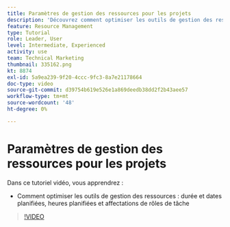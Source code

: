 ```yaml
---
title: Paramètres de gestion des ressources pour les projets
description: 'Découvrez comment optimiser les outils de gestion des ressources : durées et dates planifiées, heures planifiées et affectations de rôles de tâche.'
feature: Resource Management
type: Tutorial
role: Leader, User
level: Intermediate, Experienced
activity: use
team: Technical Marketing
thumbnail: 335162.png
kt: 8874
exl-id: 5a9ea239-9f20-4ccc-9fc3-8a7e21178664
doc-type: video
source-git-commit: d39754b619e526e1a869deedb38dd2f2b43aee57
workflow-type: tm+mt
source-wordcount: '48'
ht-degree: 0%

---
```


# Paramètres de gestion des ressources pour les projets

Dans ce tutoriel vidéo, vous apprendrez :

* Comment optimiser les outils de gestion des ressources : durée et dates planifiées, heures planifiées et affectations de rôles de tâche

>[!VIDEO](https://video.tv.adobe.com/v/335162/?quality=12)
